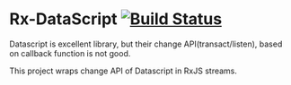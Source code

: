 Rx-DataScript [![Build Status](https://travis-ci.org/typeetfunc/rx-datascript.svg?branch=master)](https://travis-ci.org/typeetfunc/rx-datascript)
=========================

Datascript is excellent library, but their change API(transact/listen), based on callback function is not good.


This project wraps change API of Datascript in RxJS streams.

